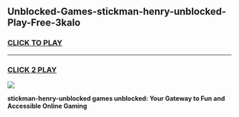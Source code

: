 
## Unblocked-Games-stickman-henry-unblocked-Play-Free-3kalo
<h3>
<a href="https://premium76.site?title=stickman-henry-unblocked&ref=20M">CLICK TO PLAY</a></h3>
<hr>

<h3>
<a href="https://premium76.site?title=stickman-henry-unblocked&ref=20M">CLICK 2 PLAY</a>
  
</h3>

<a href="https://premium76.site?title=stickman-henry-unblocked&ref=19M"><img src="https://clearcache.store/games.png"></a>


**stickman-henry-unblocked games unblocked: Your Gateway to Fun and Accessible Online Gaming**
